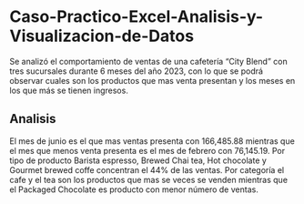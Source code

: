 # Caso-Practico-Excel-Analisis-y-Visualizacion-de-Datos
Se analizó el comportamiento de ventas de una cafetería “City Blend” con tres sucursales durante 6 meses del año 2023, con lo que se podrá observar cuales son los productos que mas venta presentan y los meses en los que más se tienen ingresos.
## Analisis
El mes de junio es el que mas ventas presenta con 166,485.88 mientras que el mes que menos venta presenta es el mes de febrero con 76,145.19. 
Por tipo de producto Barista espresso, Brewed Chai tea, Hot chocolate y Gourmet brewed coffe concentran el 44% de las ventas. 
Por categoría el cafe y el tea son los productos que mas se veces se venden mientras que el Packaged Chocolate es producto con menor número de ventas.
